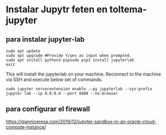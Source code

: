 
# Instalar Jupytr feten en toltema-jupyter

## para instalar jupyter-lab
```
sudo apt update
sudo apt upgrade #Provide Y/yes as input when prompted.
sudo apt install python3-pipsudo pip3 install jupyterlab
exit
```

This will install the jupyterlab on your machine. Reconnect to the machine via SSH and execute below set of commands.

```
sudo jupyter serverextension enable --py jupyterlab --sys-prefix
jupyter lab --ip 0.0.0.0 --port 8888 --no-browser
```


## para configurar el firewall

https://gianniceresa.com/2019/12/jupyter-sandbox-in-an-oracle-cloud-compute-instance/


